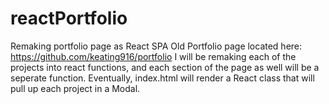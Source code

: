 # reactPortfolio
Remaking portfolio page as React SPA
Old Portfolio page located here: https://github.com/keating916/portfolio
I will be remaking each of the projects into react functions, 
and each section of the page as well will be a seperate function. 
Eventually, index.html will render a React class that will pull up each project in a Modal.
